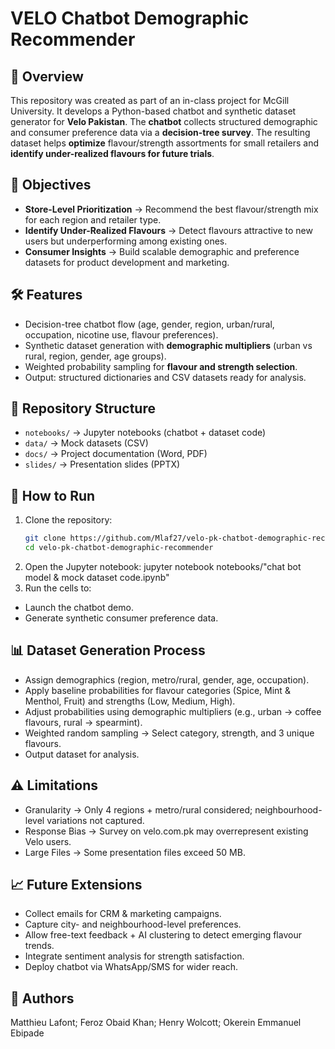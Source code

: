 # VELO Chatbot Demographic Recommender  

## 📌 Overview  
This repository was created as part of an in-class project for McGill University.
It develops a Python-based chatbot and synthetic dataset generator for **Velo Pakistan**.
The **chatbot** collects structured demographic and consumer preference data via a **decision-tree survey**.
The resulting dataset helps **optimize** flavour/strength assortments for small retailers and **identify under-realized flavours for future trials**.



## 🎯 Objectives  
- **Store-Level Prioritization** → Recommend the best flavour/strength mix for each region and retailer type.  
- **Identify Under-Realized Flavours** → Detect flavours attractive to new users but underperforming among existing ones.  
- **Consumer Insights** → Build scalable demographic and preference datasets for product development and marketing.  



## 🛠️ Features  
- Decision-tree chatbot flow (age, gender, region, urban/rural, occupation, nicotine use, flavour preferences).  
- Synthetic dataset generation with **demographic multipliers** (urban vs rural, region, gender, age groups).  
- Weighted probability sampling for **flavour and strength selection**.  
- Output: structured dictionaries and CSV datasets ready for analysis.  


## 📂 Repository Structure  

- `notebooks/` → Jupyter notebooks (chatbot + dataset code)  
- `data/` → Mock datasets (CSV)  
- `docs/` → Project documentation (Word, PDF)  
- `slides/` → Presentation slides (PPTX)   




## 🚀 How to Run  
1. Clone the repository:  
   ```bash
   git clone https://github.com/Mlaf27/velo-pk-chatbot-demographic-recommender.git
   cd velo-pk-chatbot-demographic-recommender
2. Open the Jupyter notebook:
jupyter notebook notebooks/"chat bot model & mock dataset code.ipynb"
3. Run the cells to:
- Launch the chatbot demo.
- Generate synthetic consumer preference data.

## 📊 Dataset Generation Process

- Assign demographics (region, metro/rural, gender, age, occupation).
- Apply baseline probabilities for flavour categories (Spice, Mint & Menthol, Fruit) and strengths (Low, Medium, High).
- Adjust probabilities using demographic multipliers (e.g., urban → coffee flavours, rural → spearmint).
- Weighted random sampling → Select category, strength, and 3 unique flavours.
- Output dataset for analysis.

## ⚠️ Limitations
- Granularity → Only 4 regions + metro/rural considered; neighbourhood-level variations not captured.
- Response Bias → Survey on velo.com.pk may overrepresent existing Velo users.
- Large Files → Some presentation files exceed 50 MB.

## 📈 Future Extensions
- Collect emails for CRM & marketing campaigns.
- Capture city- and neighbourhood-level preferences.
- Allow free-text feedback + AI clustering to detect emerging flavour trends.
- Integrate sentiment analysis for strength satisfaction.
- Deploy chatbot via WhatsApp/SMS for wider reach.

## 👥 Authors
Matthieu Lafont;
Feroz Obaid Khan;
Henry Wolcott;
Okerein Emmanuel Ebipade
